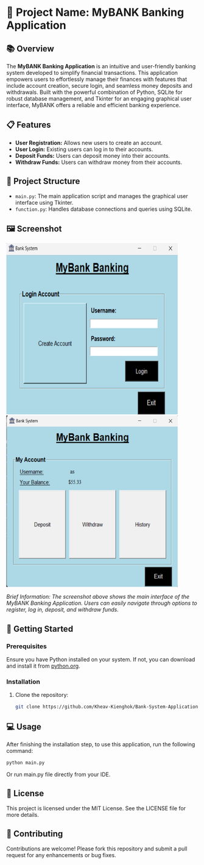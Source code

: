 # 🚀 Project Name: MyBANK Banking Application

## 📚 Overview
The **MyBANK Banking Application** is an intuitive and user-friendly banking system developed to simplify financial transactions. This application empowers users to effortlessly manage their finances with features that include account creation, secure login, and seamless money deposits and withdrawals. Built with the powerful combination of Python, SQLite for robust database management, and Tkinter for an engaging graphical user interface, MyBANK offers a reliable and efficient banking experience.

## 📋 Features
- **User Registration:** Allows new users to create an account.
- **User Login:** Existing users can log in to their accounts.
- **Deposit Funds:** Users can deposit money into their accounts.
- **Withdraw Funds:** Users can withdraw money from their accounts.

## 📂 Project Structure
- `main.py`: The main application script and manages the graphical user interface using Tkinter.
- `function.py`: Handles database connections and queries using SQLite.

## 🖼️ Screenshot
<p>
  <img src="images/screenshot/main.png" alt="MyBANK Main Application" width="450" height="450" />&nbsp;&nbsp;&nbsp;&nbsp;&nbsp;&nbsp;&nbsp;&nbsp;&nbsp;&nbsp;
  <img src="images/screenshot/accountpage.png" alt="MyBANK Account Page Application" width="450" height="450" />
</p>

*Brief Information: The screenshot above shows the main interface of the MyBANK Banking Application. Users can easily navigate through options to register, log in, deposit, and withdraw funds.*

## 🚀 Getting Started

### Prerequisites
Ensure you have Python installed on your system. If not, you can download and install it from [python.org](https://www.python.org/downloads/).

### Installation
1. Clone the repository:
    ```bash
    git clone https://github.com/Kheav-Kienghok/Bank-System-Application
    ```

## 💻 Usage
After finishing the installation step, to use this application, run the following command:
```bash
python main.py
```
Or run main.py file directly from your IDE.

## 📜 License
This project is licensed under the MIT License. See the LICENSE file for more details.

## 🙌 Contributing
Contributions are welcome! Please fork this repository and submit a pull request for any enhancements or bug fixes.

